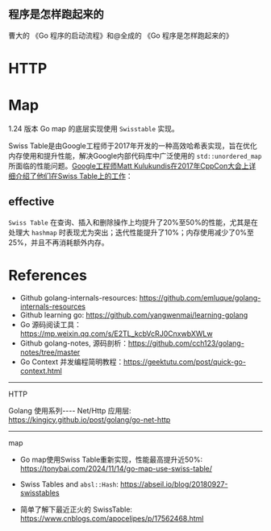 <!--
 * @Author: JohnJeep
 * @Date: 2023-07-10 09:54:50
 * @LastEditors: JohnJeep
 * @LastEditTime: 2025-04-04 19:18:33
 * @Description: Go 底层原理剖析
 * Copyright (c) 2023 by John Jeep, All Rights Reserved. 
-->

## 程序是怎样跑起来的

曹大的 《Go 程序的启动流程》和@全成的 《Go 程序是怎样跑起来的》



# HTTP



# Map

1.24 版本 Go map 的底层实现使用 `Swisstable` 实现。

Swiss Table是由Google工程师于2017年开发的一种高效哈希表实现，旨在优化内存使用和提升性能，解决Google内部代码库中广泛使用的 `std::unordered_map` 所面临的性能问题。[Google工程师Matt Kulukundis在2017年CppCon大会上详细介绍了他们在Swiss Table上的工作](https://www.youtube.com/watch?v=ncHmEUmJZf4)：



## effective

`Swiss Table` 在查询、插入和删除操作上均提升了20%至50%的性能，尤其是在处理大 `hashmap` 时表现尤为突出；迭代性能提升了10%；内存使用减少了0%至25%，并且不再消耗额外内存。




# References

- Github golang-internals-resources: https://github.com/emluque/golang-internals-resources
- Github learning go: https://github.com/yangwenmai/learning-golang
- Go 源码阅读工具： https://mp.weixin.qq.com/s/E2TL_kcbVcRJ0CnxwbXWLw
- Github golang-notes, 源码剖析：https://github.com/cch123/golang-notes/tree/master
- Go Context 并发编程简明教程：https://geektutu.com/post/quick-go-context.html

---

HTTP

Golang 使用系列---- Net/Http 应用层: https://kingjcy.github.io/post/golang/go-net-http

---

map

- Go map使用Swiss Table重新实现，性能最高提升近50%: https://tonybai.com/2024/11/14/go-map-use-swiss-table/
- Swiss Tables and `absl::Hash`: https://abseil.io/blog/20180927-swisstables

- 简单了解下最近正火的 SwissTable: https://www.cnblogs.com/apocelipes/p/17562468.html


